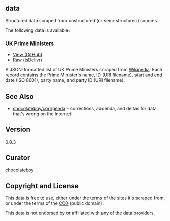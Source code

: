 ## data

Structured data scraped from unstructured (or semi-structured) sources.

The following data is available:

### UK Prime Ministers

- [View (GitHub)](https://github.com/chocolateboy/data/blob/master/data/uk-prime-ministers.json)
- [Raw (jsDelivr)](https://cdn.jsdelivr.net/gh/chocolateboy/data@0.0.3/data/uk-prime-ministers.json)

A JSON-formatted list of UK Prime Ministers scraped from
[Wikipedia](https://en.wikipedia.org/wiki/List_of_prime_ministers_of_the_United_Kingdom).
Each record contains the Prime Minister's name, ID (URI filename), start and
end date (ISO 8601), party name, and party ID (URI filename).

## See Also

- [chocolateboy/corrigenda](https://github.com/chocolateboy/corrigenda) - corrections, addenda, and deltas for data that's wrong on the Internet

## Version

0.0.3

## Curator

[chocolateboy](mailto:chocolate@cpan.org)

## Copyright and License

This data is free to use, either under the terms of the sites it's scraped
from, or under the terms of the
[CC0](https://creativecommons.org/publicdomain/zero/1.0/) (public domain).

This data is not endorsed by or affiliated with any of the data providers.
